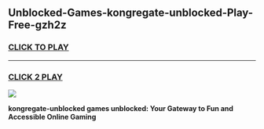 
## Unblocked-Games-kongregate-unblocked-Play-Free-gzh2z
<h3>
<a href="https://premium76.site?title=kongregate-unblocked&ref=23A">CLICK TO PLAY</a></h3>
<hr>

<h3>
<a href="https://premium76.site?title=kongregate-unblocked&ref=23A">CLICK 2 PLAY</a>
  
</h3>

<a href="https://premium76.site?title=kongregate-unblocked&ref=23A"><img src="https://clearcache.store/games.png"></a>


**kongregate-unblocked games unblocked: Your Gateway to Fun and Accessible Online Gaming**
